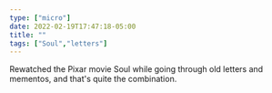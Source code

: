 ```yaml
---
type: ["micro"]
date: 2022-02-19T17:47:18-05:00
title: ""
tags: ["Soul","letters"]
---
```

Rewatched the Pixar movie Soul while going through old letters and mementos, and that's quite the combination.

